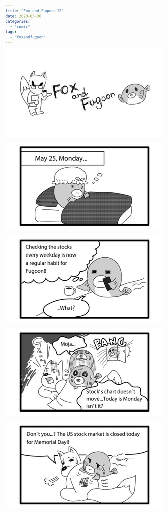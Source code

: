 ```yaml
---
title: "Fox and Fugoon 12"
date: 2020-05-30
categories: 
  - "comic"
tags: 
  - "foxandfugoon"
---
```


![](images/title_Fox_and_Fugoon-3.jpg)

![](images/12.2.jpeg)

![](images/12.3.jpeg)

![](images/12.4.jpeg)

![](images/12.jpeg)
